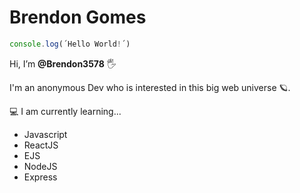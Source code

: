 # Brendon Gomes

```js
console.log(´Hello World!´)
```

Hi, I’m **@Brendon3578** 🖐

I'm an anonymous Dev who is interested in this big web universe 🪐.

💻 I am currently learning...

- Javascript
- ReactJS
- EJS
- NodeJS
- Express

<!---
Brendon3578/Brendon3578 is a ✨ special ✨ repository because its `README.md` (this file) appears on your GitHub profile.
You can click the Preview link to take a look at your changes.
--->
